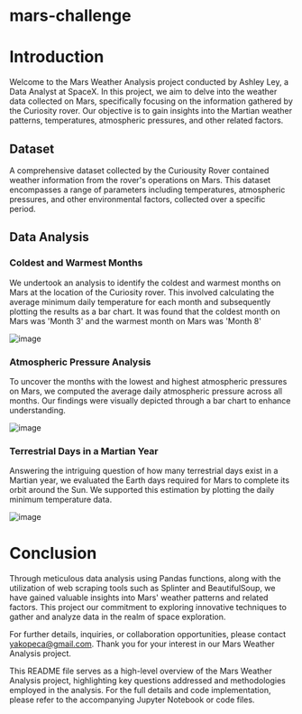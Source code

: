 # mars-challenge

# Introduction
Welcome to the Mars Weather Analysis project conducted by Ashley Ley, a Data Analyst at SpaceX. In this project, we aim to delve into the weather data collected on Mars, specifically focusing on the information gathered by the Curiosity rover. Our objective is to gain insights into the Martian weather patterns, temperatures, atmospheric pressures, and other related factors. 

## Dataset
A comprehensive dataset collected by the Curiousity Rover contained weather information from the rover's operations on Mars. This dataset encompasses a range of parameters including temperatures, atmospheric pressures, and other environmental factors, collected over a specific period.

## Data Analysis
### Coldest and Warmest Months
We undertook an analysis to identify the coldest and warmest months on Mars at the location of the Curiosity rover. This involved calculating the average minimum daily temperature for each month and subsequently plotting the results as a bar chart. It was found that the coldest month on Mars was 'Month 3' and the warmest month on Mars was 'Month 8'

![image](https://github.com/yakopeca/mars-challenge/assets/132225987/d1f27a1f-69f6-433d-a092-ac3411203ac0)

### Atmospheric Pressure Analysis
To uncover the months with the lowest and highest atmospheric pressures on Mars, we computed the average daily atmospheric pressure across all months. Our findings were visually depicted through a bar chart to enhance understanding.

![image](https://github.com/yakopeca/mars-challenge/assets/132225987/6597e90b-06e4-4316-bb7a-47ccdfb5141c)

### Terrestrial Days in a Martian Year
Answering the intriguing question of how many terrestrial days exist in a Martian year, we evaluated the Earth days required for Mars to complete its orbit around the Sun. We supported this estimation by plotting the daily minimum temperature data.

![image](https://github.com/yakopeca/mars-challenge/assets/132225987/4e2d68be-bb32-4c14-a690-277e5fff5f96)

# Conclusion
Through meticulous data analysis using Pandas functions, along with the utilization of web scraping tools such as Splinter and BeautifulSoup, we have gained valuable insights into Mars' weather patterns and related factors. This project our commitment to exploring innovative techniques to gather and analyze data in the realm of space exploration.

For further details, inquiries, or collaboration opportunities, please contact yakopeca@gmail.com. Thank you for your interest in our Mars Weather Analysis project.

This README file serves as a high-level overview of the Mars Weather Analysis project, highlighting key questions addressed and methodologies employed in the analysis. For the full details and code implementation, please refer to the accompanying Jupyter Notebook or code files.
